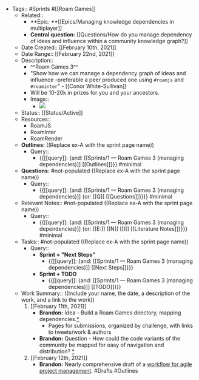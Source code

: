 - Tags:: #Sprints #[[Roam Games]] 
    - Related:: 
        - **Epic: **[[Epics/Managing knowledge dependencies in multiplayer]]
        - **Central question:** [[Questions/How do you manage dependency of ideas and influence within a community knowledge graph?]]
    - Date Created:: [[February 10th, 2021]]
    - Date Range:: [[February 22nd, 2021]]
    - Description:: 
        - ^^Roam Games 3^^
        - "Show how we can manage a dependency graph of ideas and influence -preferable a peer produced one using `#roamjs` and `#roaminter`" - [[Conor White-Sullivan]]
        - Will be 10-20k in prizes for you and your ancestors.
        - Image::
            - ![](https://firebasestorage.googleapis.com/v0/b/firescript-577a2.appspot.com/o/imgs%2Fapp%2FRoam-Collective%2FXrX08XM4wy.png?alt=media&token=42f9892d-4ddd-493b-af5d-3f09c59b1eae)
    - Status:: [[Status/Active]]
    - Resources:: 
        - RoamJS
        - RoamInter
        - RoamRender
    - **Outlines:**  ((Replace ex-A with the sprint page name))
        - Query::
            - {{[[query]]: {and: [[Sprints/1 — Roam Games 3 (managing dependencies)]] [[Outlines]]}}} #minimal
    - **Questions:** #not-populated ((Replace ex-A with the sprint page name))
        - Query::
            - {{[[query]]: {and: [[Sprints/1 — Roam Games 3 (managing dependencies)]] {or: [[Q]] [[Questions]]}}}} #minimal
    - Relevant Notes:: #not-populated ((Replace ex-A with the sprint page name))
        - Query::
            - {{[[query]]: {and: [[Sprints/1 — Roam Games 3 (managing dependencies)]] {or: [[E:]] [[N]] [[I]] [[Literature Notes]]}}}} #minimal
    - Tasks:: #not-populated ((Replace ex-A with the sprint page name))
        - Query:: 
            - **Sprint + "Next Steps"**
                - {{[[query]]: {and: [[Sprints/1 — Roam Games 3 (managing dependencies)]] [[Next Steps]]}}}
            - **Sprint + TODO**
                - {{[[query]]: {and: [[Sprints/1 — Roam Games 3 (managing dependencies)]] [[TODO]]}}}
    - Work Summary::  ((Include your name, the date, a description of the work, and a link to the work))
        1. [[February 11th, 2021]] 
            - **Brandon:** Idea - Build a Roam Games directory, mapping dependencies.[*](((aIf4ipiC6))) 
                - Pages for submissions, organized by challenge, with links to tweets/work & authors 
            - **Brandon:** Question - How could the code variants of the community be mapped for easy of navigation and distribution? [*](((ykxX5bHS9)))
        2. [[February 12th, 2021]] 
            - **Brandon:** Nearly comprehensive draft of a [workflow for agile project management](((74aPTS1FT))). #Drafts #Outlines
